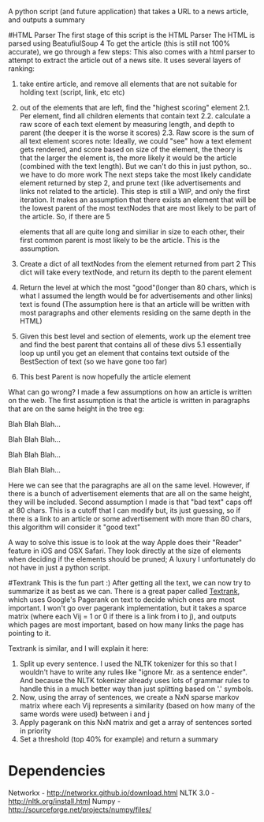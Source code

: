 A python script (and future application) that takes a URL to a news article, and outputs a summary

#HTML Parser
The first stage of this script is the HTML Parser
The HTML is parsed using BeatufiulSoup 4
To get the article (this is still not 100% accurate), we go through a few steps:
This also comes with a html parser to attempt to extract the article out of a news site.
It uses several layers of ranking:
 1. take entire article, and remove all elements that are not suitable for holding text (script, link, etc etc)
 2. out of the elements that are left, find the "highest scoring" element
  2.1. Per element, find all children elements that contain text 
  2.2. calculate a raw score of each text element by measuring length, and depth to parent (the deeper it is the worse it scores)
  2.3. Raw score is the sum of all text element scores
 note: Ideally, we could "see" how a text element gets rendered, and score based on size of the element, the theory is that the larger the element is, the more likely it would be the article (combined with the text length). But we can't do this in just python, so.. we have to do more work
 The next steps take the most likely candidate element returned by step 2, and prune text (like advertisements and links not related to the article). This step is still a WIP, and only the first iteration. It makes an assumption that there exists an element that will be the lowest parent of the most textNodes that are most likely to be part of the article. So, if there are 5 <p> elements that all are quite long and similiar in size to each other, their first common parent is most likely to be the article. This is the assumption.
 
 3. Create a dict of all textNodes from the element returned from part 2
   This dict will take every textNode, and return its depth to the parent element
 4. Return the level at which the most "good"(longer than 80 chars, which is what I assumed the length would be for advertisements and other links) text is found (The assumption here is that an article will be written with most paragraphs and other elements residing on the same depth in the HTML)
 5. Given this best level and section of elements, work up the element tree and find the best parent that contains all of these divs
  5.1 essentially loop up until you get an element that contains text outside of the BestSection of text (so we have gone too far)
 6. This best Parent is now hopefully the article element
 
 What can go wrong?
 I made a few assumptions on how an article is written on the web.
 The first assumption is that the article is written in paragraphs that are on the same height in the tree
 eg: 
 <article id='our_article'>
 <p>Blah Blah Blah...</p>
 <p>Blah Blah Blah...</p>
 <p>Blah Blah Blah...</p>
 <p>Blah Blah Blah...</p>
</article>
Here we can see that the paragraphs are all on the same level. However, if there is a bunch of advertisement elements that are all on the same height, they will be included.
Second assumption I made is that "bad text" caps off at 80 chars. This is a cutoff that I can modify but, its just guessing, so if there is a link to an article or some advertisement with more than 80 chars, this algorithm will consider it "good text"

A way to solve this issue is to look at the way Apple does their "Reader" feature in iOS and OSX Safari. They look directly at the size of elements when deciding if the elements should be pruned; A luxury I unfortunately do not have in just a python script.

#Textrank
This is the fun part :)
After getting all the text, we can now try to summarize it as best as we can. There is a great paper called [Textrank](http://web.eecs.umich.edu/~mihalcea/papers/mihalcea.emnlp04.pdf), which uses Google's Pagerank on text to decide which ones are most important. I won't go over pagerank implementation, but it takes a sparce matrix (where each Vij = 1 or 0 if there is a link from i to j), and outputs which pages are most important, based on how many links the page has pointing to it. 

Textrank is similar, and I will explain it here:
1. Split up every sentence. I used the NLTK tokenizer for this so that I wouldn't have to write any rules like "ignore Mr. as a sentence ender". And because the NLTK tokenizer already uses lots of grammar rules to handle this in a much better way than just splitting based on '.' symbols.
2. Now, using the array of sentences, we create a NxN sparse markov matrix where each Vij represents a similarity (based on how many of the same words were used) between i and j
3. Apply pagerank on this NxN matrix and get a array of sentences sorted in priority
4. Set a threshold (top 40% for example) and return a summary

Dependencies
============
Networkx - http://networkx.github.io/download.html
NLTK 3.0 - http://nltk.org/install.html
Numpy - http://sourceforge.net/projects/numpy/files/


